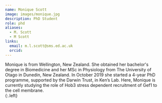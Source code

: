 ```yaml
---
name: Monique Scott
image: images/monique.jpg
description: PhD Student
role: phd
aliases:
  - M. Scott
  - M Scott
links:
  email: m.l.scott@sms.ed.ac.uk
  orcid:
---
```


Monique is from Wellington, New Zealand. She obtained her bachelor's degree in Biomedicine and her MSc in Physiology from The University of Otago in Dunedin, New Zealand. In October 2019 she started a 4-year PhD programme, supported by the Darwin Trust, in Ken’s Lab. Here, Monique is currently studying the role of Hob3 stress dependent recruitment of Gef1 to the cell membrane.   
{:.left}
